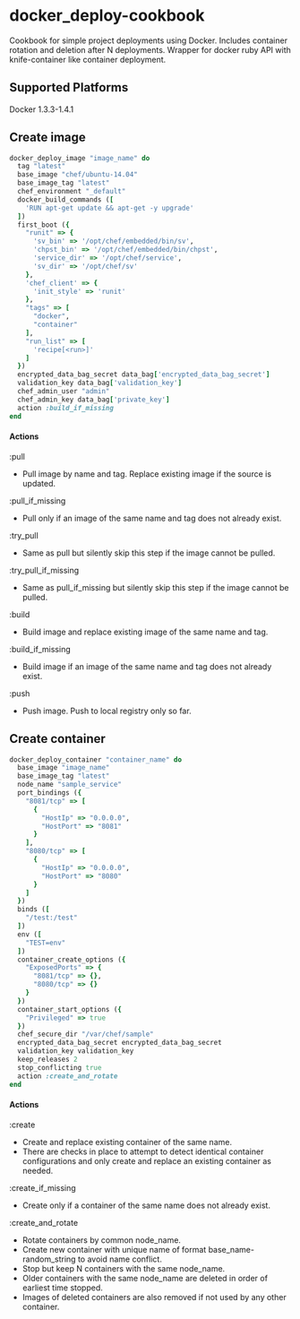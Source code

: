 # docker_deploy-cookbook

Cookbook for simple project deployments using Docker. Includes container rotation and deletion after N deployments.
Wrapper for docker ruby API with knife-container like container deployment.

## Supported Platforms

Docker 1.3.3-1.4.1

## Create image

```ruby
docker_deploy_image "image_name" do
  tag "latest"
  base_image "chef/ubuntu-14.04"
  base_image_tag "latest"
  chef_environment "_default"
  docker_build_commands ([
    'RUN apt-get update && apt-get -y upgrade'
  ])
  first_boot ({
    "runit" => {
      'sv_bin' => '/opt/chef/embedded/bin/sv',
      'chpst_bin' => '/opt/chef/embedded/bin/chpst',
      'service_dir' => '/opt/chef/service',
      'sv_dir' => '/opt/chef/sv'
    },
    'chef_client' => {
      'init_style' => 'runit'
    },
    "tags" => [
      "docker",
      "container"
    ],
    "run_list" => [
      'recipe[<run>]'
    ]
  })
  encrypted_data_bag_secret data_bag['encrypted_data_bag_secret']
  validation_key data_bag['validation_key']
  chef_admin_user "admin"
  chef_admin_key data_bag['private_key']
  action :build_if_missing
end
```

#### Actions

:pull

* Pull image by name and tag. Replace existing image if the source is updated.

:pull_if_missing

* Pull only if an image of the same name and tag does not already exist.

:try_pull

* Same as pull but silently skip this step if the image cannot be pulled.

:try_pull_if_missing

* Same as pull_if_missing but silently skip this step if the image cannot be pulled.

:build

* Build image and replace existing image of the same name and tag.

:build_if_missing

* Build image if an image of the same name and tag does not already exist.

:push

* Push image. Push to local registry only so far.

## Create container

```ruby
docker_deploy_container "container_name" do
  base_image "image_name"
  base_image_tag "latest"
  node_name "sample_service"
  port_bindings ({
    "8081/tcp" => [
      {
        "HostIp" => "0.0.0.0",
        "HostPort" => "8081"
      }
    ],
    "8080/tcp" => [
      {
        "HostIp" => "0.0.0.0",
        "HostPort" => "8080"
      }
    ]
  })
  binds ([
    "/test:/test"
  ])
  env ([
    "TEST=env"
  ])
  container_create_options ({
    "ExposedPorts" => {
      "8081/tcp" => {},
      "8080/tcp" => {}
    }
  })
  container_start_options ({
    "Privileged" => true
  })
  chef_secure_dir "/var/chef/sample"
  encrypted_data_bag_secret encrypted_data_bag_secret
  validation_key validation_key
  keep_releases 2
  stop_conflicting true
  action :create_and_rotate
end
```

#### Actions

:create

* Create and replace existing container of the same name.
 * There are checks in place to attempt to detect identical container configurations and only create and replace an existing container as needed.

:create_if_missing

* Create only if a container of the same name does not already exist.

:create_and_rotate

* Rotate containers by common node_name.
 * Create new container with unique name of format base_name-random_string to avoid name conflict.
 * Stop but keep N containers with the same node_name.
 * Older containers with the same node_name are deleted in order of earliest time stopped.
 * Images of deleted containers are also removed if not used by any other container.
